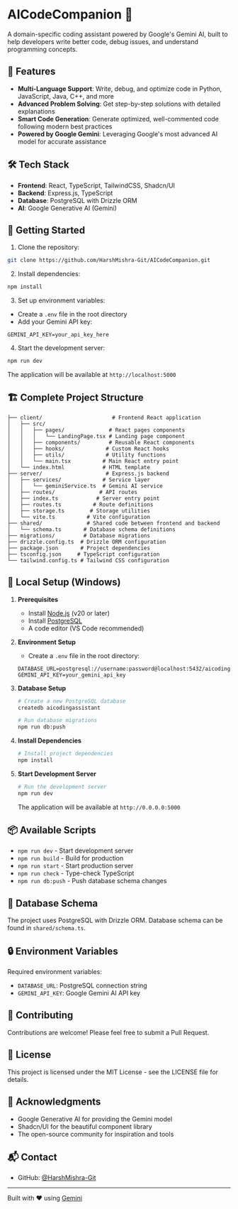 
# AICodeCompanion 🤖

A domain-specific coding assistant powered by Google's Gemini AI, built to help developers write better code, debug issues, and understand programming concepts.

## 🌟 Features

- **Multi-Language Support**: Write, debug, and optimize code in Python, JavaScript, Java, C++, and more
- **Advanced Problem Solving**: Get step-by-step solutions with detailed explanations
- **Smart Code Generation**: Generate optimized, well-commented code following modern best practices
- **Powered by Google Gemini**: Leveraging Google's most advanced AI model for accurate assistance

## 🛠️ Tech Stack

- **Frontend**: React, TypeScript, TailwindCSS, Shadcn/UI
- **Backend**: Express.js, TypeScript
- **Database**: PostgreSQL with Drizzle ORM
- **AI**: Google Generative AI (Gemini)

## 🚀 Getting Started

1. Clone the repository:
```bash
git clone https://github.com/HarshMishra-Git/AICodeCompanion.git
```

2. Install dependencies:
```bash
npm install
```

3. Set up environment variables:
- Create a `.env` file in the root directory
- Add your Gemini API key:
```
GEMINI_API_KEY=your_api_key_here
```

4. Start the development server:
```bash
npm run dev
```

The application will be available at `http://localhost:5000`

## 🏗️ Complete Project Structure

```
├── client/                      # Frontend React application
│   ├── src/
│   │   ├── pages/              # React pages components
│   │   │   └── LandingPage.tsx # Landing page component
│   │   ├── components/         # Reusable React components
│   │   ├── hooks/             # Custom React hooks
│   │   ├── utils/             # Utility functions
│   │   └── main.tsx          # Main React entry point
│   └── index.html            # HTML template
├── server/                    # Express.js backend
│   ├── services/             # Service layer
│   │   └── geminiService.ts  # Gemini AI service
│   ├── routes/              # API routes
│   ├── index.ts            # Server entry point
│   ├── routes.ts          # Route definitions
│   ├── storage.ts        # Storage utilities
│   └── vite.ts          # Vite configuration
├── shared/              # Shared code between frontend and backend
│   └── schema.ts       # Database schema definitions
├── migrations/         # Database migrations
├── drizzle.config.ts  # Drizzle ORM configuration
├── package.json       # Project dependencies
├── tsconfig.json     # TypeScript configuration
└── tailwind.config.ts # Tailwind CSS configuration
```

## 🚀 Local Setup (Windows)

1. **Prerequisites**
   - Install [Node.js](https://nodejs.org/) (v20 or later)
   - Install [PostgreSQL](https://www.postgresql.org/download/windows/)
   - A code editor (VS Code recommended)

2. **Environment Setup**
   - Create a `.env` file in the root directory:
   ```env
   DATABASE_URL=postgresql://username:password@localhost:5432/aicodingassistant
   GEMINI_API_KEY=your_gemini_api_key
   ```

3. **Database Setup**
   ```bash
   # Create a new PostgreSQL database
   createdb aicodingassistant

   # Run database migrations
   npm run db:push
   ```

4. **Install Dependencies**
   ```bash
   # Install project dependencies
   npm install
   ```

5. **Start Development Server**
   ```bash
   # Run the development server
   npm run dev
   ```

   The application will be available at `http://0.0.0.0:5000`

## 📦 Available Scripts

- `npm run dev` - Start development server
- `npm run build` - Build for production
- `npm run start` - Start production server
- `npm run check` - Type-check TypeScript
- `npm run db:push` - Push database schema changes

## 💾 Database Schema

The project uses PostgreSQL with Drizzle ORM. Database schema can be found in `shared/schema.ts`.

## 🔒 Environment Variables

Required environment variables:
- `DATABASE_URL`: PostgreSQL connection string
- `GEMINI_API_KEY`: Google Gemini AI API key

## 🤝 Contributing

Contributions are welcome! Please feel free to submit a Pull Request.

## 📝 License

This project is licensed under the MIT License - see the LICENSE file for details.

## 🙏 Acknowledgments

- Google Generative AI for providing the Gemini model
- Shadcn/UI for the beautiful component library
- The open-source community for inspiration and tools

## 📬 Contact

- GitHub: [@HarshMishra-Git](https://github.com/HarshMishra-Git)

---
Built with ❤️ using [Gemini](https://gemini.google.com)
